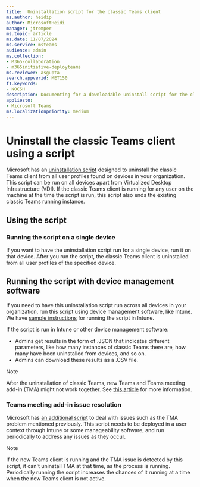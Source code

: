 ```yaml
---
title:  Uninstallation script for the classic Teams client
ms.author: heidip
author: MicrosoftHeidi
manager: jtremper
ms.topic: article
ms.date: 11/07/2024
ms.service: msteams
audience: admin
ms.collection: 
- M365-collaboration
- m365initiative-deployteams
ms.reviewer: asgupta
search.appverid: MET150
f1.keywords:
- NOCSH
description: Documenting for a downloadable uninstall script for the classic Teams client which allows you to manually shut off and remove the classic Teams client after moving to the new Teams client on non-VDI devices.
appliesto: 
- Microsoft Teams
ms.localizationpriority: medium
---
```


# Uninstall the classic Teams client using a script

Microsoft has an [uninstallation script](https://download.microsoft.com/download/9/2/e/92e3b1f4-4c7e-4c93-9c8e-3df82a369333/UninstallClassicTeams.ps1) designed to uninstall the classic Teams client from all user profiles found on devices in your organization. This script can be run on all devices apart from Virtualized Desktop Infrastructure (VDI). If the classic Teams client is running for any user on the machine at the time the script is run, this script also ends the existing classic Teams running instance.

## Using the script

### Running the script on a single device

If you want to have the uninstallation script run for a single device, run it on that device. After you run the script, the classic Teams client is uninstalled from all user profiles of the specified device.

## Running the script with device management software

If you need to have this uninstallation script run across all devices in your organization, run this script using device management software, like Intune. We have [sample instructions](https://github.com/microsoft/MDE-PowerBI-Templates/blob/master/ASR_scripts/AddShortcuts_with_Intune.md) for running the script in Intune.

If the script is run in Intune or other device management software:

- Admins get results in the form of .JSON that indicates different parameters, like how many instances of classic Teams there are, how many have been uninstalled from devices, and so on.
- Admins can download these results as a .CSV file.

> [!NOTE]
> After the uninstallation of classic Teams, new Teams and Teams meeting add-in (TMA) might not work together. See [this article](/microsoftteams/troubleshoot/meetings/teams-meeting-add-in-missing#cause) for more information.

### Teams meeting add-in issue resolution

Microsoft has [an additional script](http://download.microsoft.com/download/9/2/e/92e3b1f4-4c7e-4c93-9c8e-3df82a369333/DetectAndUninstallTMA.ps1) to deal with issues such as the TMA problem mentioned previously. This script needs to be deployed in a user context through Intune or some manageability software, and run periodically to address any issues as they occur.

> [!NOTE]
> If the new Teams client is running and the TMA issue is detected by this script, it can't uninstall TMA at that time, as the process is running. Periodically running the script increases the chances of it running at a time when the new Teams client is not active.
